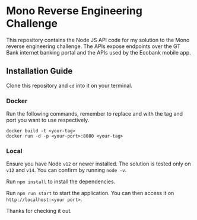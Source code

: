 # Mono Reverse Engineering Challenge
This repository contains the Node JS API code for my solution to the Mono reverse engineering challenge. The APIs expose endpoints over the GT Bank internet banking portal and the APIs used by the Ecobank mobile app.

## Installation Guide

Clone this repository and `cd` into it on your terminal.

### Docker
Run the following commands, remember to replace <your-tag> and <your-port> with the tag and port you want to use respectively.
```
docker build -t <your-tag>
docker run -d -p <your-port>:8080 <your-tag>
```

### Local
Ensure you have Node `v12` or newer installed. The solution is tested only on `v12` and `v14`.
You can confirm by running `node -v`.

Run `npm install` to install the dependencies.

Run `npm run start` to start the application. You can then access it on `http://localhost:<your port>`.


Thanks for checking it out.
